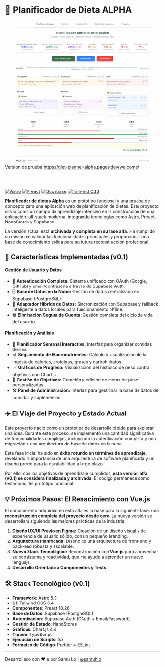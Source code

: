 # 🍏 Planificador de Dieta ALPHA

![Captura de pantalla](vistaprevia.webp)
Version de prueba
https://diet-planner-alpha.pages.dev/welcome/

<br/>
<br/>

[![Astro](https://img.shields.io/badge/Astro-5.9-FF5D01?logo=astro&logoColor=white)](https://astro.build/)
[![Preact](https://img.shields.io/badge/Preact-10.26-673AB8?logo=preact)](https://preactjs.com/)
[![Supabase](https://img.shields.io/badge/Supabase-GREEN?logo=supabase)](https://supabase.io/)
[![Tailwind CSS](https://img.shields.io/badge/Tailwind_CSS-3.4-38B2AC?logo=tailwind-css)](https://tailwindcss.com/)

**Planificador de dietas Alpha** es un prototipo funcional y una prueba de concepto para una aplicación web de planificación de dietas. Este proyecto sirvió como un campo de aprendizaje intensivo en la construcción de una aplicación full-stack moderna, integrando tecnologías como Astro, Preact, NanoStores y Supabase.

La versión actual está **archivada y completa en su fase alfa**. Ha cumplido su misión de validar las funcionalidades principales y proporcionar una base de conocimiento sólida para su futura reconstrucción profesional.

## 🚀 Características Implementadas (v0.1)

#### Gestión de Usuario y Datos

- 🔐 **Autenticación Completa:** Sistema unificado con OAuth (Google, GitHub) y email/contraseña a través de Supabase Auth.
- 🗄️ **Base de Datos en la Nube:** Gestión de datos centralizada en Supabase (PostgreSQL).
- 🔄 **Adaptador Híbrido de Datos:** Sincronización con Supabase y fallback inteligente a datos locales para funcionamiento offline.
- 🗑️ **Eliminación Segura de Cuenta:** Gestión completa del ciclo de vida del usuario.

#### Planificación y Análisis

- 📅 **Planificador Semanal Interactivo:** Interfaz para organizar comidas diarias.
- 📊 **Seguimiento de Macronutrientes:** Cálculo y visualización de la ingesta de calorías, proteínas, grasas y carbohidratos.
- 📈 **Gráficos de Progreso:** Visualización del histórico de peso contra objetivos con Chart.js.
- 🎯 **Gestión de Objetivos:** Creación y edición de metas de peso personalizadas.
- 🛠️ **Panel de Administración:** Interfaz para gestionar la base de datos de comidas y suplementos.

## ✈️ El Viaje del Proyecto y Estado Actual

Este proyecto nació como un prototipo de desarrollo rápido para explorar una idea. Durante este proceso, se implementó una cantidad significativa de funcionalidades complejas, incluyendo la autenticación completa y una migración a una arquitectura de base de datos en la nube.

Esta fase inicial ha sido un **éxito rotundo en términos de aprendizaje**, revelando la importancia de una arquitectura de software planificada y un diseño previo para la escalabilidad a largo plazo.

Por ello, con los objetivos de aprendizaje cumplidos, **esta versión alfa (v0.1) se considera finalizada y archivada**. El código permanece como testimonio del prototipo funcional.

## 💡 Próximos Pasos: El Renacimiento con Vue.js

El conocimiento adquirido en esta alfa es la base para la siguiente fase: una **reconstrucción completa del proyecto desde cero**. La nueva versión se desarrollará siguiendo las mejores prácticas de la industria:

1.  **Diseño UX/UI Previo en Figma:** Creación de un diseño visual y de experiencia de usuario sólido, con un pequeño branding.
2.  **Arquitectura Planificada:** Diseño de una arquitectura de front-end y back-end robusta y escalable.
3.  **Nuevo Stack Tecnológico:** Reconstrucción con **Vue.js** para aprovechar su ecosistema y reactividad, que me ayude a aprender un nuevo lenguaje.
4.  **Desarrollo Orientado a Componentes y Tests.**

## 🛠️ Stack Tecnológico (v0.1)

- **Framework**: Astro 5.9
- **UI**: Tailwind CSS 3.4
- **Componentes**: Preact 10.26
- **Base de Datos**: Supabase (PostgreSQL)
- **Autenticación**: Supabase Auth (OAuth + Email/Password)
- **Gestión de Estado**: NanoStores
- **Gráficos**: Chart.js 4.4
- **Tipado**: TypeScript
- **Ejecución de Scripts**: tsx
- **Formateo de Código**: Prettier + ESLint

---

Desarrollado con ❤️ e por Samu Lo | [@samuhlo](https://github.com/samuhlo)
